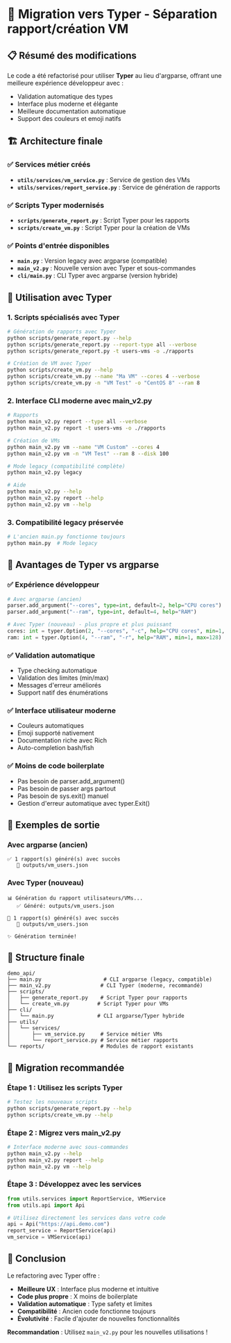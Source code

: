 # 🚀 Migration vers Typer - Séparation rapport/création VM

## 📋 Résumé des modifications

Le code a été refactorisé pour utiliser **Typer** au lieu d'argparse, offrant une meilleure expérience développeur avec :
- Validation automatique des types
- Interface plus moderne et élégante  
- Meilleure documentation automatique
- Support des couleurs et emoji natifs

## 🏗️ Architecture finale

### ✅ **Services métier créés**
- **`utils/services/vm_service.py`** : Service de gestion des VMs
- **`utils/services/report_service.py`** : Service de génération de rapports

### ✅ **Scripts Typer modernisés**
- **`scripts/generate_report.py`** : Script Typer pour les rapports
- **`scripts/create_vm.py`** : Script Typer pour la création de VMs

### ✅ **Points d'entrée disponibles**
- **`main.py`** : Version legacy avec argparse (compatible)
- **`main_v2.py`** : Nouvelle version avec Typer et sous-commandes
- **`cli/main.py`** : CLI Typer avec argparse (version hybride)

## 🎯 Utilisation avec Typer

### 1. Scripts spécialisés avec Typer
```bash
# Génération de rapports avec Typer
python scripts/generate_report.py --help
python scripts/generate_report.py --report-type all --verbose
python scripts/generate_report.py -t users-vms -o ./rapports

# Création de VM avec Typer
python scripts/create_vm.py --help
python scripts/create_vm.py --name "Ma VM" --cores 4 --verbose
python scripts/create_vm.py -n "VM Test" -o "CentOS 8" --ram 8
```

### 2. Interface CLI moderne avec main_v2.py
```bash
# Rapports
python main_v2.py report --type all --verbose
python main_v2.py report -t users-vms -o ./rapports

# Création de VMs
python main_v2.py vm --name "VM Custom" --cores 4
python main_v2.py vm -n "VM Test" --ram 8 --disk 100

# Mode legacy (compatibilité complète)
python main_v2.py legacy

# Aide
python main_v2.py --help
python main_v2.py report --help
python main_v2.py vm --help
```

### 3. Compatibilité legacy préservée
```bash
# L'ancien main.py fonctionne toujours
python main.py  # Mode legacy
```

## 🔧 Avantages de Typer vs argparse

### ✅ **Expérience développeur**
```python
# Avec argparse (ancien)
parser.add_argument("--cores", type=int, default=2, help="CPU cores")
parser.add_argument("--ram", type=int, default=4, help="RAM")

# Avec Typer (nouveau) - plus propre et plus puissant
cores: int = typer.Option(2, "--cores", "-c", help="CPU cores", min=1, max=16)
ram: int = typer.Option(4, "--ram", "-r", help="RAM", min=1, max=128)
```

### ✅ **Validation automatique**
- Type checking automatique
- Validation des limites (min/max)
- Messages d'erreur améliorés
- Support natif des énumérations

### ✅ **Interface utilisateur moderne**
- Couleurs automatiques
- Emoji supporté nativement
- Documentation riche avec Rich
- Auto-completion bash/fish

### ✅ **Moins de code boilerplate**
- Pas besoin de parser.add_argument()
- Pas besoin de passer args partout
- Pas besoin de sys.exit() manuel
- Gestion d'erreur automatique avec typer.Exit()

## 🎨 Exemples de sortie

### Avec argparse (ancien)
```
✅ 1 rapport(s) généré(s) avec succès
   📄 outputs/vm_users.json
```

### Avec Typer (nouveau)
```
📊 Génération du rapport utilisateurs/VMs...
   ✅ Généré: outputs/vm_users.json

🎉 1 rapport(s) généré(s) avec succès
   📄 outputs/vm_users.json

✨ Génération terminée!
```

## 📁 Structure finale

```
demo_api/
├── main.py                    # CLI argparse (legacy, compatible)
├── main_v2.py                # CLI Typer (moderne, recommandé)
├── scripts/
│   ├── generate_report.py    # Script Typer pour rapports
│   └── create_vm.py         # Script Typer pour VMs
├── cli/
│   └── main.py              # CLI argparse/Typer hybride
├── utils/
│   └── services/
│       ├── vm_service.py     # Service métier VMs
│       └── report_service.py # Service métier rapports
└── reports/                  # Modules de rapport existants
```

## 🚀 Migration recommandée

### Étape 1 : Utilisez les scripts Typer
```bash
# Testez les nouveaux scripts
python scripts/generate_report.py --help
python scripts/create_vm.py --help
```

### Étape 2 : Migrez vers main_v2.py
```bash
# Interface moderne avec sous-commandes
python main_v2.py --help
python main_v2.py report --help
python main_v2.py vm --help
```

### Étape 3 : Développez avec les services
```python
from utils.services import ReportService, VMService
from utils.api import Api

# Utilisez directement les services dans votre code
api = Api("https://api.demo.com")
report_service = ReportService(api)
vm_service = VMService(api)
```

## 🎉 Conclusion

Le refactoring avec Typer offre :
- **Meilleure UX** : Interface plus moderne et intuitive
- **Code plus propre** : X moins de boilerplate
- **Validation automatique** : Type safety et limites
- **Compatibilité** : Ancien code fonctionne toujours
- **Évolutivité** : Facile d'ajouter de nouvelles fonctionnalités

**Recommandation** : Utilisez `main_v2.py` pour les nouvelles utilisations !
